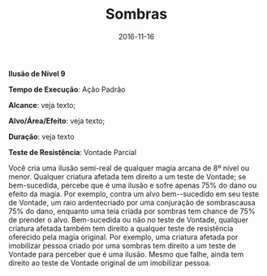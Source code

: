 ﻿---
layout: post
title:  "Sombras"
date:   2016-11-16
source: Manual Básico.213
tags: [level9, feiticeiro, mago, ilusao]
---

**Ilusão de Nível 9**

**Tempo de Execução**: Ação Padrão

**Alcance**: veja texto;

**Alvo/Área/Efeito**: veja texto;

**Duração**: veja texto

**Teste de Resistência**: Vontade Parcial

Você cria uma ilusão semi-real de qualquer magia arcana de 8º nível ou menor. Qualquer criatura afetada tem direito a um teste de Vontade; se bem-sucedida, 
percebe que é uma ilusão e sofre apenas 75% do dano ou efeito da magia.
Por exemplo, contra um alvo bem--sucedido em seu teste de Vontade, um raio ardentecriado por uma conjuração de sombrascausa 75% do dano, enquanto uma  teia criada por sombras tem chance de 75% de prender o alvo.
Bem-sucedida ou não no teste de Vontade, qualquer criatura afetada também tem direito a qualquer teste de resistência oferecido pela magia original. 
Por exemplo, uma criatura afetada por imobilizar pessoa criado por uma sombras tem direito a um teste de Vontade para perceber que é uma ilusão. 
Mesmo que falhe, ainda tem direito ao teste de Vontade original de um imobilizar pessoa.